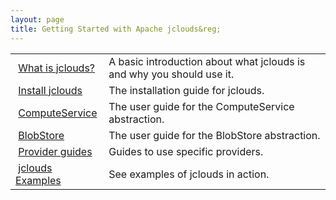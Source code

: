 ```yaml
---
layout: page
title: Getting Started with Apache jclouds&reg;
---
```


<table class="table table-striped table-hover">
<tbody>
<tr>
    <td><span class="glyphicon glyphicon-cloud text-primary"></span>
    &nbsp;<a href="/start/what-is-jclouds/">What is jclouds?</a></td>
    <td>A basic introduction about what jclouds is and why you should use it.</td>
</tr>
<tr>
    <td><span class="glyphicon glyphicon-download text-primary"></span>
    &nbsp;<a href="/start/install/">Install jclouds</a></td>
    <td>The installation guide for jclouds.</td>
</tr>
<tr>
    <td><span class="glyphicon glyphicon-cog text-primary"></span>
    &nbsp;<a href="/start/compute/">ComputeService</a></td>
    <td>The user guide for the ComputeService abstraction.</td>
</tr>
<tr>
    <td><span class="glyphicon glyphicon-hdd text-primary"></span>
    &nbsp;<a href="/start/blobstore/">BlobStore</a></td>
    <td>The user guide for the BlobStore abstraction.</td>
</tr>
<tr>
    <td><span class="glyphicon glyphicon-fire text-primary"></span>
    &nbsp;<a href="/guides/">Provider guides</a></td>
    <td>Guides to use specific providers.</td>
</tr>
<tr>
    <td><span class="glyphicon glyphicon-book text-primary"></span>
    &nbsp;<a href="https://github.com/jclouds/jclouds-examples">jclouds Examples</a></td>
    <td>See examples of jclouds in action.</td>
</tr>
</tbody>
</table>

